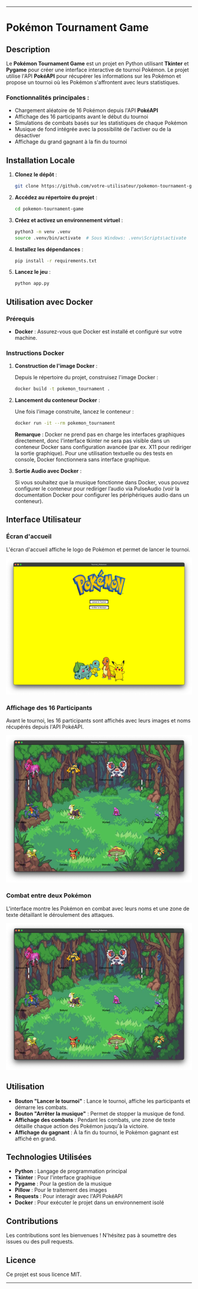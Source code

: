 
---

# Pokémon Tournament Game

## Description

Le **Pokémon Tournament Game** est un projet en Python utilisant **Tkinter** et **Pygame** pour créer une interface interactive de tournoi Pokémon. Le projet utilise l'API **PokéAPI** pour récupérer les informations sur les Pokémon et propose un tournoi où les Pokémon s'affrontent avec leurs statistiques.

### Fonctionnalités principales :

- Chargement aléatoire de 16 Pokémon depuis l'API **PokéAPI**
- Affichage des 16 participants avant le début du tournoi
- Simulations de combats basés sur les statistiques de chaque Pokémon
- Musique de fond intégrée avec la possibilité de l'activer ou de la désactiver
- Affichage du grand gagnant à la fin du tournoi

## Installation Locale

1. **Clonez le dépôt** :

   ```bash
   git clone https://github.com/votre-utilisateur/pokemon-tournament-game.git
   ```

2. **Accédez au répertoire du projet** :

   ```bash
   cd pokemon-tournament-game
   ```

3. **Créez et activez un environnement virtuel** :

   ```bash
   python3 -m venv .venv
   source .venv/bin/activate  # Sous Windows: .venv\Scripts\activate
   ```

4. **Installez les dépendances** :

   ```bash
   pip install -r requirements.txt
   ```

5. **Lancez le jeu** :
   ```bash
   python app.py
   ```

## Utilisation avec Docker

### Prérequis

- **Docker** : Assurez-vous que Docker est installé et configuré sur votre machine.

### Instructions Docker

1. **Construction de l'image Docker** :

   Depuis le répertoire du projet, construisez l'image Docker :

   ```bash
   docker build -t pokemon_tournament .
   ```

2. **Lancement du conteneur Docker** :

   Une fois l'image construite, lancez le conteneur :

   ```bash
   docker run -it --rm pokemon_tournament
   ```

   **Remarque** : Docker ne prend pas en charge les interfaces graphiques directement, donc l'interface tkinter ne sera pas visible dans un conteneur Docker sans configuration avancée (par ex. X11 pour rediriger la sortie graphique). Pour une utilisation textuelle ou des tests en console, Docker fonctionnera sans interface graphique.

3. **Sortie Audio avec Docker** :

   Si vous souhaitez que la musique fonctionne dans Docker, vous pouvez configurer le conteneur pour rediriger l’audio via PulseAudio (voir la documentation Docker pour configurer les périphériques audio dans un conteneur).

## Interface Utilisateur

### Écran d'accueil

L'écran d'accueil affiche le logo de Pokémon et permet de lancer le tournoi.

![Accueil](img-read-me/image_one.png)

### Affichage des 16 Participants

Avant le tournoi, les 16 participants sont affichés avec leurs images et noms récupérés depuis l'API PokéAPI.

![Participants](img-read-me/image_two.png)

### Combat entre deux Pokémon

L'interface montre les Pokémon en combat avec leurs noms et une zone de texte détaillant le déroulement des attaques.

![Combat](img-read-me/image_two.png)

## Utilisation

- **Bouton "Lancer le tournoi"** : Lance le tournoi, affiche les participants et démarre les combats.
- **Bouton "Arrêter la musique"** : Permet de stopper la musique de fond.
- **Affichage des combats** : Pendant les combats, une zone de texte détaille chaque action des Pokémon jusqu'à la victoire.
- **Affichage du gagnant** : À la fin du tournoi, le Pokémon gagnant est affiché en grand.

## Technologies Utilisées

- **Python** : Langage de programmation principal
- **Tkinter** : Pour l'interface graphique
- **Pygame** : Pour la gestion de la musique
- **Pillow** : Pour le traitement des images
- **Requests** : Pour interagir avec l'API PokéAPI
- **Docker** : Pour exécuter le projet dans un environnement isolé

## Contributions

Les contributions sont les bienvenues ! N'hésitez pas à soumettre des issues ou des pull requests.

## Licence

Ce projet est sous licence MIT.

---



